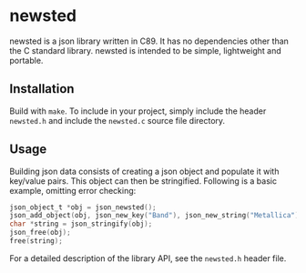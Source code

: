 newsted
=======

newsted is a json library written in C89. It has no dependencies other than the C standard library. newsted is intended to be simple, lightweight and portable. 

Installation
------------

Build with `make`. To include in your project, simply include the header `newsted.h` and include the `newsted.c` source file directory.

Usage
-----

Building json data consists of creating a json object and populate it with key/value pairs. This object can then be stringified. Following is a basic example, omitting error checking:

```c
json_object_t *obj = json_newsted();
json_add_object(obj, json_new_key("Band"), json_new_string("Metallica"));
char *string = json_stringify(obj);
json_free(obj);
free(string);
```

For a detailed description of the library API, see the `newsted.h` header file.
